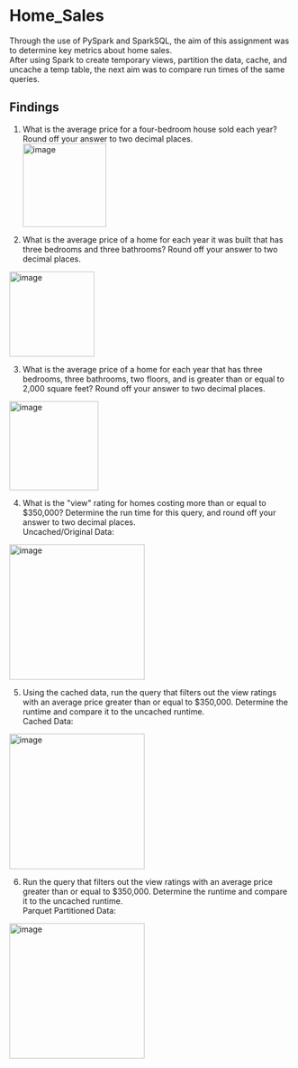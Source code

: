 # Home_Sales

Through the use of PySpark and SparkSQL, the aim of this assignment was to determine key metrics about home sales.<br>
After using Spark to create temporary views, partition the data, cache, and uncache a temp table, the next aim was to compare run times of the same queries.<br>

## Findings
1. What is the average price for a four-bedroom house sold each year? Round off your answer to two decimal places.<br>
     <img width="148" alt="image" src="https://github.com/snbadeaux/Home_Sales/assets/134640833/9584e664-b30a-4ee0-a234-b190ca3248df">


2.	What is the average price of a home for each year it was built that has three bedrooms and three bathrooms? Round off your answer to two decimal places.
   <img width="151" alt="image" src="https://github.com/snbadeaux/Home_Sales/assets/134640833/51a346c0-379d-42de-9731-1c4f721d0df8">

3.	What is the average price of a home for each year that has three bedrooms, three bathrooms, two floors, and is greater than or equal to 2,000 square feet? Round off your answer to two decimal places.
   <img width="158" alt="image" src="https://github.com/snbadeaux/Home_Sales/assets/134640833/803457a6-782b-4be7-85c0-1ddd0378ee4b">

4.	What is the "view" rating for homes costing more than or equal to $350,000? Determine the run time for this query, and round off your answer to two decimal places.<br>
   Uncached/Original Data:
   <img width="240" alt="image" src="https://github.com/snbadeaux/Home_Sales/assets/134640833/5cea6686-a1bd-4e1d-ab7b-7b8fa8de4821">

5.	Using the cached data, run the query that filters out the view ratings with an average price greater than or equal to $350,000. Determine the runtime and compare it to the uncached runtime.<br>
   Cached Data:
   <img width="240" alt="image" src="https://github.com/snbadeaux/Home_Sales/assets/134640833/70fd80d1-9495-4d41-924c-57422c070e44">

6.	Run the query that filters out the view ratings with an average price greater than or equal to $350,000. Determine the runtime and compare it to the uncached runtime.<br>
   Parquet Partitioned Data:
   <img width="240" alt="image" src="https://github.com/snbadeaux/Home_Sales/assets/134640833/d21b00e3-6b50-4565-b78e-80289ec370be">

